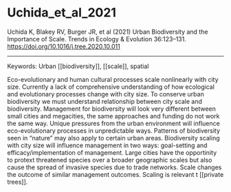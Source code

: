 # Uchida_et_al_2021

Uchida K, Blakey RV, Burger JR, et al (2021) Urban Biodiversity and the Importance of Scale. Trends in Ecology & Evolution 36:123–131. https://doi.org/10.1016/j.tree.2020.10.011

---

Keywords: Urban [[biodiversity]], [[scale]], spatial	 

Eco-evolutionary and human cultural processes scale nonlinearly with city size. Currently a lack of comprehensive understanding of how ecological and evolutionary processes change with city size. To conserve urban biodiversity we must understand relationship between city scale and biodiversity. Management for biodiversity will look very different between small cities and megacities, the same approaches and funding do not work the same way. Unique pressures from the urban environment will influence eco-evolutionary processes in unpredictable ways. Patterns of biodiversity seen in “nature” may also apply to certain urban areas. Biodiversity scaling with city size will influence management in two ways: goal-setting and efficacy/implementation of management. Large cities have the opportinity to protext threatened species over a broader geographic scales but also cause the spread of invasive species due to trade networks. Scale changes the outcome of similar management outcomes. Scaling is relevant t [[private trees]]. 
